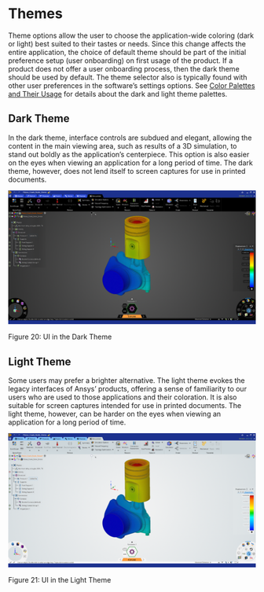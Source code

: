 # Themes

Theme options allow the user to choose the application-wide coloring (dark or light) best suited to their tastes or needs. Since this change affects the entire application, the choice of default theme should be part of the initial preference setup (user onboarding) on first usage of the product. If a product does not offer a user onboarding process, then the dark theme should be used by default. The theme selector also is typically found with other user preferences in the software’s settings options. See [Color Palettes and Their Usage](#_Color_Palettes_1) for details about the dark and light theme palettes.

## Dark Theme

In the dark theme, interface controls are subdued and elegant, allowing the content in the main viewing area, such as results of a 3D simulation, to stand out boldly as the application’s centerpiece. This option is also easier on the eyes when viewing an application for a long period of time. The dark theme, however, does not lend itself to screen captures for use in printed documents.

![A picture containing text, screenshot, multimedia software, software Description automatically generated](media/bbbf973f7771f1fd27a93c68897851a7.png)

Figure 20: UI in the Dark Theme

## Light Theme

Some users may prefer a brighter alternative. The light theme evokes the legacy interfaces of Ansys’ products, offering a sense of familiarity to our users who are used to those applications and their coloration. It is also suitable for screen captures intended for use in printed documents. The light theme, however, can be harder on the eyes when viewing an application for a long period of time.

![A picture containing text, screenshot, operating system, software Description automatically generated](media/cba147f10e1f8b82ad955b207bb80224.png)

Figure 21: UI in the Light Theme
